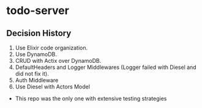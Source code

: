 # todo-server

## Decision History

1. Use Elixir code organization.
2. Use DynamoDB.
3. CRUD with Actix over DynamoDB.
4. DefaultHeaders and Logger Middlewares (Logger failed with Diesel and did not fix it).
5. Auth Middleware
6. Use Diesel with Actors Model

* This repo was the only one with extensive testing strategies
